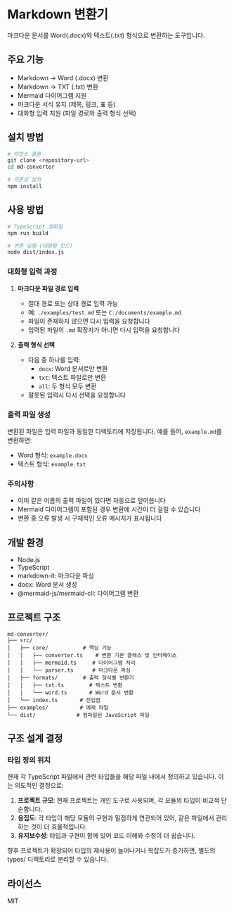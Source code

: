 # Markdown 변환기

마크다운 문서를 Word(.docx)와 텍스트(.txt) 형식으로 변환하는 도구입니다.

## 주요 기능

- Markdown → Word (.docx) 변환
- Markdown → TXT (.txt) 변환
- Mermaid 다이어그램 지원
- 마크다운 서식 유지 (제목, 링크, 표 등)
- 대화형 입력 지원 (파일 경로와 출력 형식 선택)

## 설치 방법

```bash
# 저장소 클론
git clone <repository-url>
cd md-converter

# 의존성 설치
npm install
```

## 사용 방법

```bash
# TypeScript 컴파일
npm run build

# 변환 실행 (대화형 모드)
node dist/index.js
```

### 대화형 입력 과정

1. **마크다운 파일 경로 입력**
   - 절대 경로 또는 상대 경로 입력 가능
   - 예: `./examples/test.md` 또는 `C:/documents/example.md`
   - 파일이 존재하지 않으면 다시 입력을 요청합니다
   - 입력된 파일이 `.md` 확장자가 아니면 다시 입력을 요청합니다

2. **출력 형식 선택**
   - 다음 중 하나를 입력:
     - `docx`: Word 문서로만 변환
     - `txt`: 텍스트 파일로만 변환
     - `all`: 두 형식 모두 변환
   - 잘못된 입력시 다시 선택을 요청합니다

### 출력 파일 생성

변환된 파일은 입력 파일과 동일한 디렉토리에 저장됩니다.
예를 들어, `example.md`를 변환하면:
- Word 형식: `example.docx`
- 텍스트 형식: `example.txt`

### 주의사항
- 이미 같은 이름의 출력 파일이 있다면 자동으로 덮어씁니다
- Mermaid 다이어그램이 포함된 경우 변환에 시간이 더 걸릴 수 있습니다
- 변환 중 오류 발생 시 구체적인 오류 메시지가 표시됩니다

## 개발 환경

- Node.js
- TypeScript
- markdown-it: 마크다운 파싱
- docx: Word 문서 생성
- @mermaid-js/mermaid-cli: 다이어그램 변환

## 프로젝트 구조

```
md-converter/
├── src/
│   ├── core/           # 핵심 기능
│   │   ├── converter.ts    # 변환 기본 클래스 및 인터페이스
│   │   ├── mermaid.ts     # 다이어그램 처리
│   │   └── parser.ts      # 마크다운 파싱
│   ├── formats/        # 출력 형식별 변환기
│   │   ├── txt.ts        # 텍스트 변환
│   │   └── word.ts       # Word 문서 변환
│   └── index.ts       # 진입점
├── examples/          # 예제 파일
└── dist/             # 컴파일된 JavaScript 파일
```

## 구조 설계 결정

### 타입 정의 위치
현재 각 TypeScript 파일에서 관련 타입들을 해당 파일 내에서 정의하고 있습니다. 이는 의도적인 결정으로:

1. **프로젝트 규모**: 현재 프로젝트는 개인 도구로 사용되며, 각 모듈의 타입이 비교적 단순합니다.
2. **응집도**: 각 타입이 해당 모듈의 구현과 밀접하게 연관되어 있어, 같은 파일에서 관리하는 것이 더 효율적입니다.
3. **유지보수성**: 타입과 구현이 함께 있어 코드 이해와 수정이 더 쉽습니다.

향후 프로젝트가 확장되어 타입의 재사용이 늘어나거나 복잡도가 증가하면, 별도의 types/ 디렉토리로 분리할 수 있습니다.

## 라이선스

MIT 